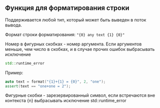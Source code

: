 ## Функция для форматирования строки

Поддерживается любой тип, который может быть выведен в поток вывода. 

Формат строки форматирования:
``` "{0} any text {1} {0}" ```

Номер в фигурных скобках - номер аргумента. Если аргументов меньше, чем число в скобках, 
и в случае прочих ошибок выбрасывать исключение 
```c++ 
std::runtime_error 
```
Пример:
```c++
auto text = format("{1}+{1} = {0}", 2, "one");
assert(text == "one+one = 2");
```
Фигурные скобки - зарезервированный символ, если встречаются вне контекста {n} выбрасывать исключение std::runtime_error
